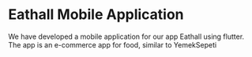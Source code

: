 # Eathall Mobile Application

We have developed a mobile application for our app Eathall using flutter. The app is an e-commerce app for food, similar to YemekSepeti
